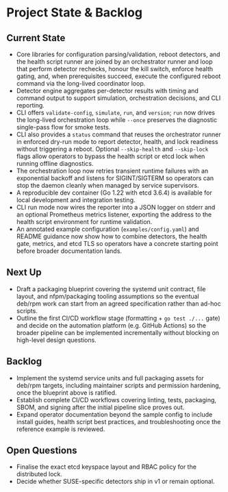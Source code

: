 # Project State & Backlog

## Current State
- Core libraries for configuration parsing/validation, reboot detectors, and the
  health script runner are joined by an orchestrator runner and loop that perform
  detector rechecks, honour the kill switch, enforce health gating, and, when
  prerequisites succeed, execute the configured reboot command via the long-lived
  coordinator loop.
- Detector engine aggregates per-detector results with timing and command output
  to support simulation, orchestration decisions, and CLI reporting.
- CLI offers `validate-config`, `simulate`, `run`, and `version`; `run` now drives
  the long-lived orchestration loop while `--once` preserves the diagnostic
  single-pass flow for smoke tests.
- CLI also provides a `status` command that reuses the orchestrator runner in
  enforced dry-run mode to report detector, health, and lock readiness without
  triggering a reboot.  Optional `--skip-health` and `--skip-lock` flags allow
  operators to bypass the health script or etcd lock when running offline
  diagnostics.
- The orchestration loop now retries transient runtime failures with an
  exponential backoff and listens for SIGINT/SIGTERM so operators can stop the
  daemon cleanly when managed by service supervisors.
- A reproducible dev container (Go 1.22 with etcd 3.6.4) is available for local
  development and integration testing.
- CLI run mode now wires the reporter into a JSON logger on stderr and an
  optional Prometheus metrics listener, exporting the address to the health
  script environment for runtime validation.
- An annotated example configuration (`examples/config.yaml`) and README
  guidance now show how to combine detectors, the health gate, metrics, and
  etcd TLS so operators have a concrete starting point before broader
  documentation lands.

## Next Up
- Draft a packaging blueprint covering the systemd unit contract, file layout,
  and nfpm/packaging tooling assumptions so the eventual deb/rpm work can start
  from an agreed specification rather than ad-hoc scripts.
- Outline the first CI/CD workflow stage (formatting + `go test ./...` gate)
  and decide on the automation platform (e.g. GitHub Actions) so the broader
  pipeline can be implemented incrementally without blocking on high-level
  design questions.

## Backlog
- Implement the systemd service units and full packaging assets for deb/rpm
  targets, including maintainer scripts and permission hardening, once the
  blueprint above is ratified.
- Establish complete CI/CD workflows covering linting, tests, packaging, SBOM,
  and signing after the initial pipeline slice proves out.
- Expand operator documentation beyond the sample config to include install
  guides, health script best practices, and troubleshooting once the reference
  example is reviewed.

## Open Questions
- Finalise the exact etcd keyspace layout and RBAC policy for the distributed lock.
- Decide whether SUSE-specific detectors ship in v1 or remain optional.
